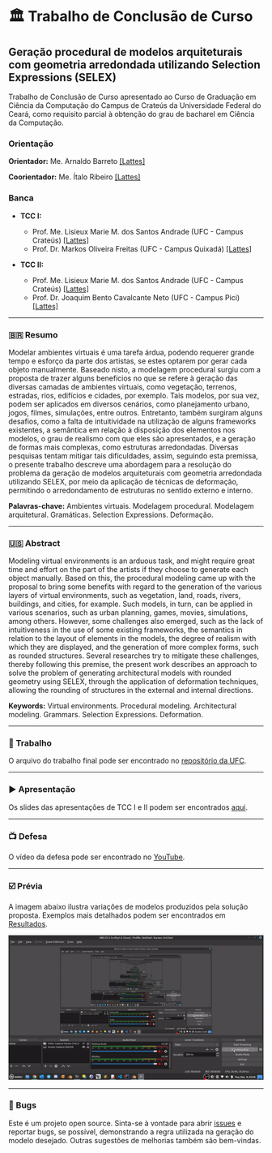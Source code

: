 # :classical_building: Trabalho de Conclusão de Curso

## Geração procedural de modelos arquiteturais com geometria arredondada utilizando Selection Expressions (SELEX)

Trabalho de Conclusão de Curso apresentado ao Curso de Graduação em Ciência da Computação do Campus de Crateús da Universidade Federal do Ceará, como requisito parcial à obtenção do grau de bacharel em Ciência da Computação.

### Orientação

**Orientador:** Me. Arnaldo Barreto [[Lattes]](http://lattes.cnpq.br/1606649864930891)

**Coorientador:** Me. Ítalo Ribeiro [[Lattes]](http://lattes.cnpq.br/9204463813833604)

### Banca

- **TCC I:**

  - Prof. Me. Lisieux Marie M. dos Santos Andrade (UFC - Campus Crateús) [[Lattes]](http://lattes.cnpq.br/8824525263721786)
  - Prof. Dr. Markos Oliveira Freitas (UFC - Campus Quixadá) [[Lattes]](http://lattes.cnpq.br/2928195010235502)

- **TCC II:**

  - Prof. Me. Lisieux Marie M. dos Santos Andrade (UFC - Campus Crateús) [[Lattes]](http://lattes.cnpq.br/8824525263721786)
  - Prof. Dr. Joaquim Bento Cavalcante Neto (UFC - Campus Pici) [[Lattes]](http://lattes.cnpq.br/0866205347972203)

---

### 🇧🇷 Resumo

Modelar ambientes virtuais é uma tarefa árdua, podendo requerer grande tempo e esforço da parte dos artistas, se estes optarem por gerar cada objeto manualmente. Baseado nisto, a modelagem procedural surgiu com a proposta de trazer alguns benefícios no que se refere à geração das diversas camadas de ambientes virtuais, como vegetação, terrenos, estradas, rios, edifícios e cidades, por exemplo. Tais modelos, por sua vez, podem ser aplicados em diversos cenários, como planejamento urbano, jogos, filmes, simulações, entre outros. Entretanto, também surgiram alguns desafios, como a falta de intuitividade na utilização de alguns frameworks existentes, a semântica em relação à disposição dos elementos nos modelos, o grau de realismo com que eles são apresentados, e a geração de formas mais complexas, como estruturas arredondadas. Diversas pesquisas tentam mitigar tais dificuldades, assim, seguindo esta premissa, o presente trabalho descreve uma abordagem para a resolução do problema da geração de modelos arquiteturais com geometria arredondada utilizando SELEX, por meio da aplicação de técnicas de deformação, permitindo o arredondamento de estruturas no sentido externo e interno.

**Palavras-chave:** Ambientes virtuais. Modelagem procedural. Modelagem arquitetural. Gramáticas. Selection Expressions. Deformação.

---

### 🇺🇸 Abstract

Modeling virtual environments is an arduous task, and might require great time and effort on the part of the artists if they choose to generate each object manually. Based on this, the procedural modeling came up with the proposal to bring some benefits with regard to the generation of the various layers of virtual environments, such as vegetation, land, roads, rivers, buildings, and cities, for example. Such models, in turn, can be applied in various scenarios, such as urban planning, games, movies, simulations, among others. However, some challenges also emerged, such as the lack of intuitiveness in the use of some existing frameworks, the semantics in relation to the layout of elements in the models, the degree of realism with which they are displayed, and the generation of more complex forms, such as rounded structures. Several researches try to mitigate these challenges, thereby following this premise, the present work describes an approach to solve the problem of generating architectural models with rounded geometry using SELEX, through the application of deformation techniques, allowing the rounding of structures in the external and internal directions.

**Keywords:** Virtual environments. Procedural modeling. Architectural modeling. Grammars. Selection Expressions. Deformation.

---

### 📃 Trabalho

O arquivo do trabalho final pode ser encontrado no [repositório da UFC](http://www.repositorio.ufc.br/handle/riufc/59955).

---

### ▶️ Apresentação

Os slides das apresentações de TCC I e II podem ser encontrados [aqui](https://github.com/DanielBrito/monografia/blob/main/Apresentacoes).

---

### 📺 Defesa

O vídeo da defesa pode ser encontrado no [YouTube](https://www.youtube.com/watch?v=oTeyrTvo4-s).

---

### ☑️ Prévia

A imagem abaixo ilustra variações de modelos produzidos pela solução proposta. Exemplos mais detalhados podem ser encontrados em [Resultados](Resultados).

![Exemplos de modelos](preview.gif)

---

### 🐞 Bugs

Este é um projeto open source. Sinta-se à vontade para abrir [issues](https://github.com/DanielBrito/monografia/issues) e reportar bugs, se possível, demonstrando a regra utilizada na geração do modelo desejado. Outras sugestões de melhorias também são bem-vindas.
